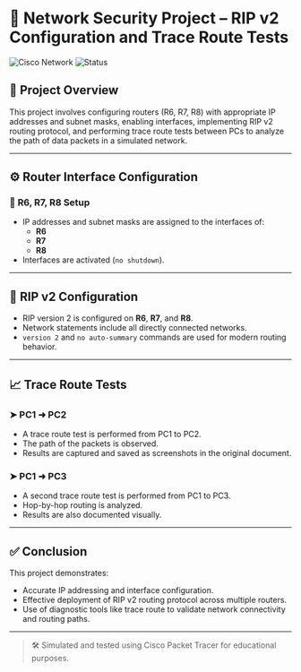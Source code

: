 # 📡 **Network Security Project – RIP v2 Configuration and Trace Route Tests**

![Cisco Network](https://img.shields.io/badge/Cisco-Router-blue)
![Status](https://img.shields.io/badge/status-completed-brightgreen)

## 📝 **Project Overview**

This project involves configuring routers (R6, R7, R8) with appropriate IP addresses and subnet masks, enabling interfaces, implementing RIP v2 routing protocol, and performing trace route tests between PCs to analyze the path of data packets in a simulated network.

---

## ⚙️ **Router Interface Configuration**

### 🔧 **R6, R7, R8 Setup**

- IP addresses and subnet masks are assigned to the interfaces of:
  - **R6**
  - **R7**
  - **R8**
- Interfaces are activated (`no shutdown`).

---

## 🔁 **RIP v2 Configuration**

- RIP version 2 is configured on **R6**, **R7**, and **R8**.
- Network statements include all directly connected networks.
- `version 2` and `no auto-summary` commands are used for modern routing behavior.

---

## 📈 **Trace Route Tests**

### ➤ **PC1 ➜ PC2**

- A trace route test is performed from PC1 to PC2.
- The path of the packets is observed.
- Results are captured and saved as screenshots in the original document.

### ➤ **PC1 ➜ PC3**

- A second trace route test is performed from PC1 to PC3.
- Hop-by-hop routing is analyzed.
- Results are also documented visually.

---

## ✅ **Conclusion**

This project demonstrates:
- Accurate IP addressing and interface configuration.
- Effective deployment of RIP v2 routing protocol across multiple routers.
- Use of diagnostic tools like trace route to validate network connectivity and routing paths.

---

> 🛠️ Simulated and tested using Cisco Packet Tracer for educational purposes.
